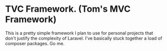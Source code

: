 # TVC Framework. (Tom's MVC Framework)

This is a pretty simple framework I plan to use for personal projects that don't justify the complexity of Laravel.
I've basically stuck together a load of composer packages. Go me.